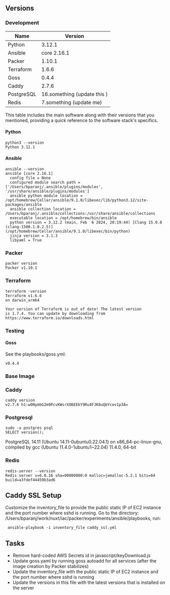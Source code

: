 ## Versions

### Development

| Name      | Version                                   |
|-----------|-------------------------------------------|
| Python    | 3.12.1                                    |
| Ansible   | core 2.16.1                               |
| Packer    | 1.10.1                                    |
| Terraform | 1.6.6                                     |
| Goss      | 0.4.4                                     |
| Caddy     | 2.7.6                                     |
| PostgreSQL| 16.something (update this )               |
| Redis     | 7.something (update me)                   |

This table includes the main software along with their versions that you mentioned, providing a quick reference to the software stack's specifics.

#### Python 

```
python3 --version
Python 3.12.1
```

#### Ansible

```
ansible --version
ansible [core 2.16.1]
  config file = None
  configured module search path = ['/Users/bparanj/.ansible/plugins/modules', '/usr/share/ansible/plugins/modules']
  ansible python module location = /opt/homebrew/Cellar/ansible/9.1.0/libexec/lib/python3.12/site-packages/ansible
  ansible collection location = /Users/bparanj/.ansible/collections:/usr/share/ansible/collections
  executable location = /opt/homebrew/bin/ansible
  python version = 3.12.2 (main, Feb  6 2024, 20:19:44) [Clang 15.0.0 (clang-1500.1.0.2.5)] (/opt/homebrew/Cellar/ansible/9.1.0/libexec/bin/python)
  jinja version = 3.1.3
  libyaml = True
```

### Packer

```
packer version
Packer v1.10.1
```

### Terraform

```
terraform -version
Terraform v1.6.6
on darwin_arm64

Your version of Terraform is out of date! The latest version
is 1.7.4. You can update by downloading from https://www.terraform.io/downloads.html
```

### Testing

#### Goss

See the playbooks/goss.yml:

```
v0.4.4
```

### Base Image

### Caddy

```
caddy version
v2.7.6 h1:w0NymbG2m9PcvKWsrXO6EEkY9Ru4FJK8uQbYcev1p3A=
```

### Postgresql

```
sudo -u postgres psql
SELECT version();
```

PostgreSQL 14.11 (Ubuntu 14.11-0ubuntu0.22.04.1) on x86_64-pc-linux-gnu, compiled by gcc (Ubuntu 11.4.0-1ubuntu1~22.04) 11.4.0, 64-bit

### Redis

```
redis-server --version
Redis server v=6.0.16 sha=00000000:0 malloc=jemalloc-5.2.1 bits=64 build=a3fdef44459b3ad6
```

## Caddy SSL Setup

Customize the inventory_file to provide the public static IP of EC2 instance and the port number where sshd is running.
Go to the directory: /Users/bparanj/work/nuxt/iac/packer/experiments/ansible/playbooks, run:

```
 ansible-playbook -i inventory_file caddy_ssl.yml
```

## Tasks

- Remove hard-coded AWS Secrets id in javascript/keyDownload.js
- Update goss.yaml by running goss autoadd for all services (after the image creation by Packer stabilizes)
- Update the inventory_file with the public static IP of EC2 instance and the port number where sshd is running
- Update the versions in this file with the latest versions that is installed on the server
